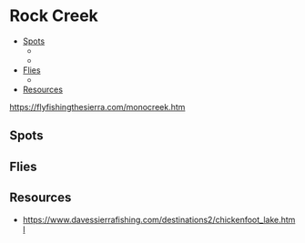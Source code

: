# Rock Creek

- [Spots](#spots)
  - []()
  - []()
- [Flies](#flies)
  - []()
- [Resources](#resources)

<https://flyfishingthesierra.com/monocreek.htm>

## Spots

## Flies

## Resources

- <https://www.davessierrafishing.com/destinations2/chickenfoot_lake.html>
